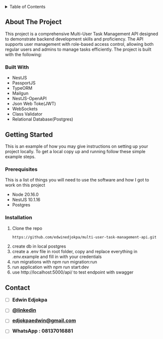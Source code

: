 <!-- TABLE OF CONTENTS -->
<details>
  <summary>Table of Contents</summary>
  <ol>
    <li>
      <a href="#about-the-project">About The Project</a>
    <li>
      <a href="#built-with">Built With</a>
    <li>
      <a href="#getting-started">Getting Started</a>
    <li>
      <a href="#prerequisites">Prerequisites</a>
    <li>
      <a href="#installation">Installation</a>
    <li>
      <a href="#contact">Contact</a>
  </ol>
</details>

<!-- ABOUT THE PROJECT -->

## About The Project

This project is a comprehensive Multi-User Task Management API designed to demonstrate backend development skills and proficiency. The API supports user management with role-based access control, allowing both regular users and admins to manage tasks efficiently. The project is built with the following:

### Built With

- NestJS
- PassportJS
- TypeORM
- Mailgun
- NestJS-OpenAPI
- Json Web Toke(JWT)
- WebSockets
- Class Validator
- Relational Database(Postgres)

<!-- GETTING STARTED -->

## Getting Started

This is an example of how you may give instructions on setting up your project locally.
To get a local copy up and running follow these simple example steps.

### Prerequisites

This is a list of things you will need to use the software and how I got to work on this project

- Node 20.16.0
- NestJS 10.1.16
- Postgres

### Installation

1. Clone the repo
   ```sh
   https://github.com/edwinedjokpa/multi-user-task-management-api.git
   ```
2. create db in local postgres
3. create a .env file in root folder, copy and replace everything in .env.example and fill in with your credentials
4. run migrations with npm run migration:run
5. run application with npm run start:dev
6. use http://localhost:5000/api/ to test endpoint with swagger

<!-- CONTACT -->

## Contact

- [ ] <span style="font-size: 16px; font-weight: bold;">Edwin Edjokpa</span>

- [ ] <span style="font-size: 16px; font-weight: bold;">[@linkedin](https://www.linkedin.com/in/edwinedjokpa/)</span>

- [ ] <span style="font-size: 16px; font-weight: bold;">edjokpaedwin@gmail.com</span>

- [ ] <span style="font-size: 16px; font-weight: bold;">WhatsApp : 08137016881</span>
